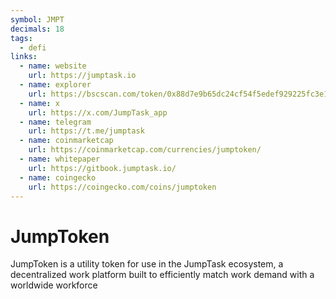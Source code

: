```yaml
---
symbol: JMPT
decimals: 18
tags:
  - defi
links:
  - name: website
    url: https://jumptask.io
  - name: explorer
    url: https://bscscan.com/token/0x88d7e9b65dc24cf54f5edef929225fc3e1580c25
  - name: x
    url: https://x.com/JumpTask_app
  - name: telegram
    url: https://t.me/jumptask
  - name: coinmarketcap
    url: https://coinmarketcap.com/currencies/jumptoken/
  - name: whitepaper
    url: https://gitbook.jumptask.io/
  - name: coingecko
    url: https://coingecko.com/coins/jumptoken
---
```


# JumpToken

JumpToken is a utility token for use in the JumpTask ecosystem, a decentralized work platform built to efficiently match work demand with a worldwide workforce

